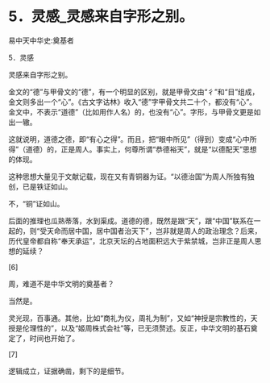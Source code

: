 # 5．灵感_灵感来自字形之别。

易中天中华史:奠基者

5．灵感

灵感来自字形之别。

金文的“德”与甲骨文的“德”，有一个明显的区别，就是甲骨文由“彳”和“目”组成，金文则多出一个“心”。《古文字诂林》收入“德”字甲骨文共二十个，都没有“心”。金文中，不表示“道德”（比如用作人名）的，也没有“心”。字形，与甲骨文更是如出一辙。

这就说明，道德之德，即“有心之得”。而且，把“眼中所见”（得到）变成“心中所得”（道德）的，正是周人。事实上，何尊所谓“恭德裕天”，就是“以德配天”思想的体现。

这种思想大量见于文献记载，现在又有青铜器为证。“以德治国”为周人所独有独创，已是铁证如山。

不，“铜”证如山。

后面的推理也瓜熟蒂落，水到渠成。道德的德，既然是跟“天”，跟“中国”联系在一起的，则“受天命而居中国，居中国者治天下”，岂非就是周人的政治理念？后来，历代皇帝都自称“奉天承运”，北京天坛的占地面积远大于紫禁城，岂非正是周人思想的延续？

[6]

周，难道不是中华文明的奠基者？

当然是。

灵光现，百事通。其他，比如“商礼为仪，周礼为制”，又如“神授是宗教性的，天授是伦理性的”，以及“姬周株式会社”等，已无须赘述。反正，中华文明的基石奠定了，时间也开始了。

[7]

逻辑成立，证据确凿，剩下的是细节。